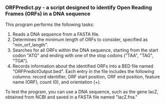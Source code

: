 ### ORFPredict.py - a script designed to identify Open Reading Frames (ORFs) in a DNA sequence 

This program performs the following tasks:

1. Reads a DNA sequence from a FASTA file.
2. Determines the minimum length of ORFs to consider, specified as "min_orf_length".
3. Searches for all ORFs within the DNA sequence, starting from the start codon "ATG" and ending with one of the stop codons ("TAA", "TAG", "TGA").
4. Records information about the identified ORFs into a BED file named "ORFPredictOutput.bed". Each entry in the file includes the following columns: record identifier, ORF start position, ORF end position, feature name (ORF), count (0), and orientation (+).

To test the program, you can use a DNA sequence, such as the gene lacZ, obtained from NCBI and saved in a FASTA file named "lacZ.fna."